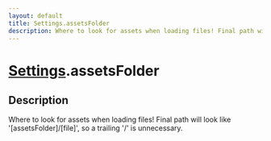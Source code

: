 ```yaml
---
layout: default
title: Settings.assetsFolder
description: Where to look for assets when loading files! Final path will look like '[assetsFolder]/[file]', so a trailing '/' is unnecessary.
---
```

# [Settings]({{site.url}}/Pages/Reference/Settings.html).assetsFolder

## Description
Where to look for assets when loading files! Final path will look like
'[assetsFolder]/[file]', so a trailing '/' is unnecessary.

